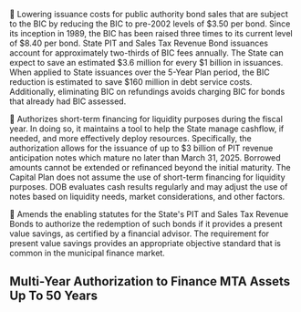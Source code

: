  Lowering issuance costs for public authority bond sales that are subject to the BIC by reducing the BIC to pre-2002 levels of $3.50 per bond. Since its inception in 1989, the BIC has been raised three times to its current level of $8.40 per bond. State PIT and Sales Tax Revenue Bond issuances account for approximately two-thirds of BIC fees annually. The State can expect to save an estimated $3.6 million for every $1 billion in issuances. When applied to State issuances over the 5-Year Plan period, the BIC reduction is estimated to save $160 million in debt service costs. Additionally, eliminating BIC on refundings avoids charging BIC for bonds that already had BIC assessed.

 Authorizes short-term financing for liquidity purposes during the fiscal year. In doing so, it maintains a tool to help the State manage cashflow, if needed, and more effectively deploy resources. Specifically, the authorization allows for the issuance of up to $3 billion of PIT revenue anticipation notes which mature no later than March 31, 2025. Borrowed amounts cannot be extended or refinanced beyond the initial maturity. The Capital Plan does not assume the use of short-term financing for liquidity purposes. DOB evaluates cash results regularly and may adjust the use of notes based on liquidity needs, market considerations, and other factors.

 Amends the enabling statutes for the State's PIT and Sales Tax Revenue Bonds to authorize the redemption of such bonds if it provides a present value savings, as certified by a financial advisor. The requirement for present value savings provides an appropriate objective standard that is common in the municipal finance market.

## **Multi-Year Authorization to Finance MTA Assets Up To 50 Years**